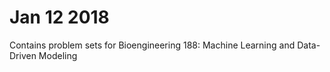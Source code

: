 # Jan 12 2018

Contains problem sets for Bioengineering 188: Machine Learning and Data-Driven Modeling
